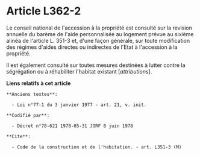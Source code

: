 # Article L362-2

Le conseil national de l'accession à la propriété est consulté sur la revision annuelle du barème de l'aide personnalisée au
logement prévue au sixième alinéa de l'article L. 351-3 et, d'une façon générale, sur toute modification des régimes d'aides
directes ou indirectes de l'Etat à l'accession à la propriété.

Il est également consulté sur toutes mesures destinées à lutter contre la ségrégation ou à réhabiliter l'habitat existant
[*attributions*].

**Liens relatifs à cet article**

	**Anciens textes**:

	  - Loi n°77-1 du 3 janvier 1977 - art. 21, v. init.

	**Codifié par**:

	  - Décret n°78-621 1978-05-31 JORF 8 juin 1978

	**Cite**:

	  - Code de la construction et de l'habitation. - art. L351-3 (M)
